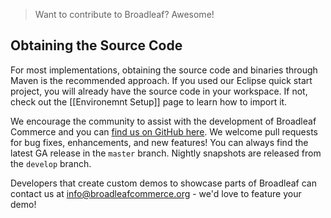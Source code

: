 > Want to contribute to Broadleaf? Awesome! 

## <a name="wiki-obtaining-source" />Obtaining the Source Code

For most implementations, obtaining the source code and binaries through Maven is the recommended approach. If you used our Eclipse quick start project, you will already have the source code in your workspace. If not, check out the [[Environemnt Setup]] page to learn how to import it.

We encourage the community to assist with the development of Broadleaf Commerce and you can [find us on GitHub here](http://www.github.com/BroadleafCommerce). We welcome pull requests for bug fixes, enhancements, and new features! You can always find the latest GA release in the `master` branch. Nightly snapshots are released from the `develop` branch.

Developers that create custom demos to showcase parts of Broadleaf can contact us at info@broadleafcommerce.org - we'd love to feature your demo!
